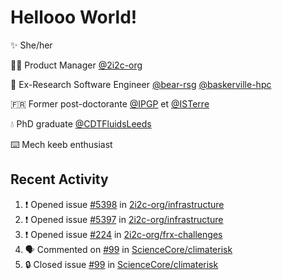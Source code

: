 # Hellooo World!

✨ She/her

👩‍💻 Product Manager [@2i2c-org](https://2i2c.org/)

🐻 Ex-Research Software Engineer [@bear-rsg](https://github.com/bear-rsg) [@baskerville-hpc](https://github.com/baskerville-hpc) 

🇫🇷 Former post-doctorante [@IPGP](https://github.com/IPGP) et [@ISTerre](https://www.isterre.fr/) 

💧 PhD graduate [@CDTFluidsLeeds](https://fluid-dynamics.leeds.ac.uk/) 

⌨️ Mech keeb enthusiast 

## Recent Activity 

<!--START_SECTION:activity-->
1. ❗ Opened issue [#5398](https://github.com/2i2c-org/infrastructure/issues/5398) in [2i2c-org/infrastructure](https://github.com/2i2c-org/infrastructure)
2. ❗ Opened issue [#5397](https://github.com/2i2c-org/infrastructure/issues/5397) in [2i2c-org/infrastructure](https://github.com/2i2c-org/infrastructure)
3. ❗ Opened issue [#224](https://github.com/2i2c-org/frx-challenges/issues/224) in [2i2c-org/frx-challenges](https://github.com/2i2c-org/frx-challenges)
4. 🗣 Commented on [#99](https://github.com/ScienceCore/climaterisk/issues/99#issuecomment-2604565957) in [ScienceCore/climaterisk](https://github.com/ScienceCore/climaterisk)
5. 🔒 Closed issue [#99](https://github.com/ScienceCore/climaterisk/issues/99) in [ScienceCore/climaterisk](https://github.com/ScienceCore/climaterisk)
<!--END_SECTION:activity-->
